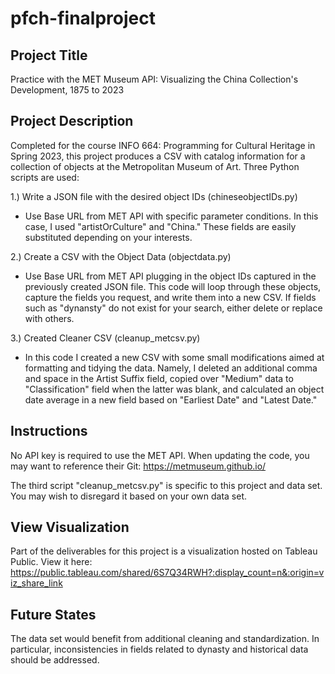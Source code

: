 # pfch-finalproject

## Project Title 

Practice with the MET Museum API: Visualizing the China Collection's Development, 1875 to 2023

## Project Description
Completed for the course INFO 664: Programming for Cultural Heritage in Spring 2023, this project produces a CSV with catalog information for a collection of objects at the Metropolitan Museum of Art. Three Python scripts are used:

 1.) Write a JSON file with the desired object IDs (chineseobjectIDs.py)
- Use Base URL from MET API with specific parameter conditions. In this case, I used "artistOrCulture" and "China." These fields are easily substituted    depending on your interests.
 
 2.) Create a CSV with the Object Data (objectdata.py)
- Use Base URL from MET API plugging in the object IDs captured in the previously created JSON file. This code will loop through these objects, capture the fields you request, and write them into a new CSV. If fields such as "dynansty" do not exist for your search, either delete or replace with others.
 
 3.) Created Cleaner CSV (cleanup_metcsv.py)
- In this code I created a new CSV with some small modifications aimed at formatting and tidying the data. Namely, I deleted an additional comma and space in the Artist Suffix field, copied over "Medium" data to "Classification" field when the latter was blank, and calculated an object date average in a new field based on "Earliest Date" and "Latest Date." 
 
## Instructions
No API key is required to use the MET API. When updating the code, you may want to reference their Git: https://metmuseum.github.io/

The third script "cleanup_metcsv.py" is specific to this project and data set. You may wish to disregard it based on your own data set. 

## View Visualization

Part of the deliverables for this project is a visualization hosted on Tableau Public. View it here: https://public.tableau.com/shared/6S7Q34RWH?:display_count=n&:origin=viz_share_link

## Future States

The data set would benefit from additional cleaning and standardization. In particular, inconsistencies in fields related to dynasty and historical data should be addressed. 


 

